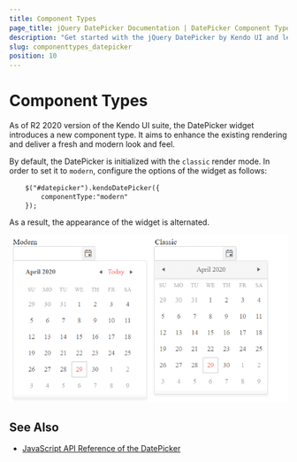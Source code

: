 ```yaml
---
title: Component Types
page_title: jQuery DatePicker Documentation | DatePicker Component Types
description: "Get started with the jQuery DatePicker by Kendo UI and learn how to enable the modern component type."
slug: componenttypes_datepicker
position: 10
---
```


# Component Types

As of R2 2020 version of the Kendo UI suite, the DatePicker widget introduces a new component type. It aims to enhance the existing rendering and deliver a fresh and modern look and feel. 

By default, the DatePicker is initialized with the `classic` render mode. In order to set it to `modern`, configure the options of the widget as follows:

```
    $("#datepicker").kendoDatePicker({
        componentType:"modern"
    });
```

As a result, the appearance of the widget is alternated. 

![Kendo UI for jQuery Comparison between the content types](../../../images/modern-classic-datepicker.png)

## See Also

* [JavaScript API Reference of the DatePicker](/api/javascript/ui/datepicker)